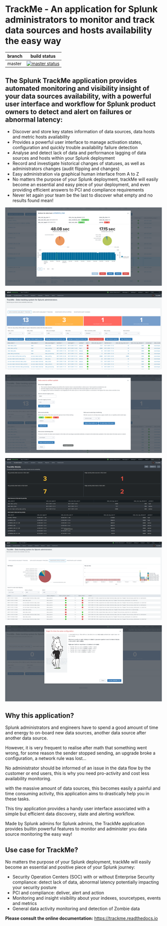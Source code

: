# TrackMe - An application for Splunk administrators to monitor and track data sources and hosts availability the easy way

| branch | build status |
| ---    | ---          |
| master | [![master status](https://circleci.com/gh/guilhemmarchand/trackme/tree/master.svg?style=svg)](https://circleci.com/gh/guilhemmarchand/trackme/tree/master)

## The Splunk TrackMe application provides automated monitoring and visibility insight of your data sources availability, with a powerful user interface and workflow for Splunk product owners to detect and alert on failures or abnormal latency:

- Discover and store key states information of data sources, data hosts and metric hosts availability
- Provides a powerful user interface to manage activation states, configuration and quickly trouble availability failure detection
- Analyse and detect lack of data and performance lagging of data sources and hosts within your Splunk deployment
- Record and investigate historical changes of statuses, as well as administrators changes (audit flipping and changes)
- Easy administration via graphical human interface from A to Z
- No matters the purpose of your Splunk deployment, trackMe will easily become an essential and easy piece of your deployment, and even providing efficient answers to PCI and compliance requirements
- Never let again your team be the last to discover what empty and no results found mean!

![screenshot](./docs/img/screenshot.png)

![screenshot1](./docs/img/screenshot1.png)

![screenshot2](./docs/img/screenshot2.png)

![screenshot3](./docs/img/screenshot3.png)

![screenshot4](./docs/img/screenshot4.png)

![incomplete_installation.png](./docs/img/incomplete_installation.png)

## Why this application?

Splunk administrators and engineers have to spend a good amount of time and energy to on-board new data sources, another data source after another data source.

However, it is very frequent to realise after math that something went wrong, for some reason the sender stopped sending, an upgrade broke a configuration, a network rule was lost…

No administrator should be informed of an issue in the data flow by the customer or end users, this is why you need pro-activity and cost less availability monitoring.

with the massive amount of data sources, this becomes easily a painful and time consuming activity, this application aims to drastically help you in these tasks.

This tiny application provides a handy user interface associated with a simple but efficient data discovery, state and alerting workflow.

Made by Splunk admins for Splunk admins, the TrackMe application provides builtin powerful features to monitor and administer you data source monitoring the easy way!

## Use case for TrackMe?

No matters the purpose of your Splunk deployment, trackMe will easily become an essential and positive piece of your Splunk journey:

- Security Operation Centers (SOC) with or without Enterprise Security compliance: detect lack of data, abnormal latency potentially impacting your security posture
- PCI and compliance: deliver, alert and action
- Monitoring and insight visibility about your indexes, sourcetypes, events and metrics
- General data activity monitoring and detection of Zombie data

**Please consult the online documentation:** https://trackme.readthedocs.io
